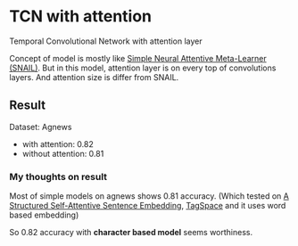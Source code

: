 # TCN with attention

Temporal Convolutional Network with attention layer

Concept of model is mostly like [Simple Neural Attentive Meta-Learner (SNAIL)](https://github.com/sagelywizard/snail).
But in this model, attention layer is on every top of convolutions layers. And attention size is differ from SNAIL.

## Result

Dataset: Agnews
- with attention: 0.82
- without attention: 0.81

### My thoughts on result

Most of simple models on agnews shows 0.81 accuracy. (Which tested on [A Structured Self-Attentive Sentence Embedding](https://github.com/flrngel/Self-Attentive-tensorflow), [TagSpace](https://github.com/flrngel/TagSpace-tensorflow) and it uses word based embedding)

So 0.82 accuracy with **character based model** seems worthiness.

